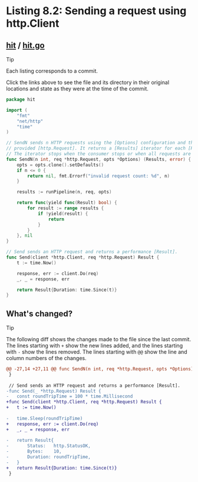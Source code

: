 # Listing 8.2: Sending a request using http.Client

## [hit](https://github.com/inancgumus/gobyexample/blob/2c2a678d9fa9965eb9e644b46c633f43d4ef7534/hit) / [hit.go](https://github.com/inancgumus/gobyexample/blob/2c2a678d9fa9965eb9e644b46c633f43d4ef7534/hit/hit.go)

> [!TIP]
> Each listing corresponds to a commit.
>
> Click the links above to see the file and its directory in their original locations and state as they were at the time of the commit.

```go
package hit

import (
	"fmt"
	"net/http"
	"time"
)

// SendN sends n HTTP requests using the [Options] configuration and the
// provided [http.Request]. It returns a [Results] iterator for each [Result].
// The iterator stops when the consumer stops or when all requests are done.
func SendN(n int, req *http.Request, opts *Options) (Results, error) {
	opts = opts.clone().setDefaults()
	if n <= 0 {
		return nil, fmt.Errorf("invalid request count: %d", n)
	}

	results := runPipeline(n, req, opts)

	return func(yield func(Result) bool) {
		for result := range results {
			if !yield(result) {
				return
			}
		}
	}, nil
}

// Send sends an HTTP request and returns a performance [Result].
func Send(client *http.Client, req *http.Request) Result {
	t := time.Now()

	response, err := client.Do(req)
	_, _ = response, err

	return Result{Duration: time.Since(t)}
}
```

## What's changed?

> [!TIP]
> The following diff shows the changes made to the file since the last commit.
> The lines starting with `+` show the new lines added, and the lines starting with `-` show the lines removed.
> The lines starting with `@@` show the line and column numbers of the changes.

```diff
@@ -27,14 +27,11 @@ func SendN(n int, req *http.Request, opts *Options) (Results, error) {
 }
 
 // Send sends an HTTP request and returns a performance [Result].
-func Send(_ *http.Request) Result {
-	const roundTripTime = 100 * time.Millisecond
+func Send(client *http.Client, req *http.Request) Result {
+	t := time.Now()
 
-	time.Sleep(roundTripTime)
+	response, err := client.Do(req)
+	_, _ = response, err
 
-	return Result{
-		Status:   http.StatusOK,
-		Bytes:    10,
-		Duration: roundTripTime,
-	}
+	return Result{Duration: time.Since(t)}
 }
```

